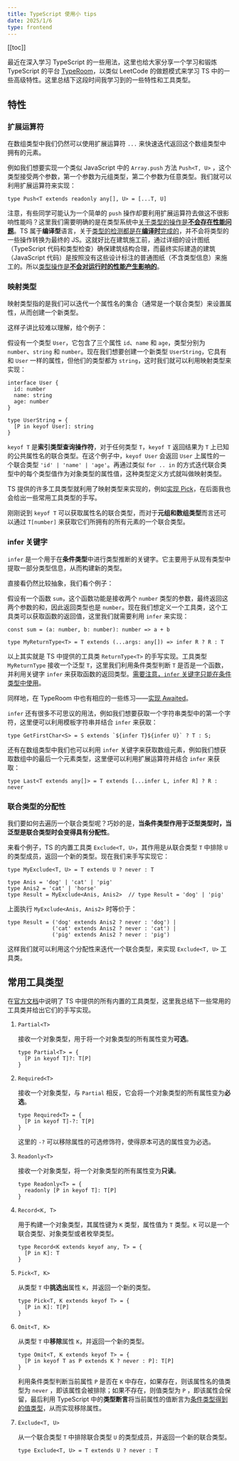 ```yaml
---
title: TypeScript 使用小 tips
date: 2025/1/6
type: frontend
---
```


[[toc]]

最近在深入学习 TypeScript 的一些用法，这里也给大家分享一个学习和锻炼 TypeScript 的平台 [TypeRoom](https://typeroom.cn/problems/all)，以类似 LeetCode 的做题模式来学习 TS 中的一些高级特性。这里总结下这段时间我学习到的一些特性和工具类型。

## 特性

### 扩展运算符

在数组类型中我们仍然可以使用扩展运算符 `...` 来快速迭代返回这个数组类型中拥有的元素。

例如我们想要实现一个类似 JavaScript 中的 `Array.push` 方法 `Push<T, U>` ，这个类型接受两个参数，第一个参数为元组类型，第二个参数为任意类型。我们就可以利用扩展运算符来实现：

```tsx
type Push<T extends readonly any[], U> = [...T, U]
```

注意，有些同学可能认为一个简单的 `push` 操作却要利用扩展运算符去做这不很影响性能吗？这里我们需要明确的是在类型系统中<u>关于类型的操作是**不会存在性能问题**</u>。TS 属于**编译型**语言，关于<u>类型的检测都是在**编译时**完成的</u>，并不会将类型的一些操作转换为最终的 JS。这就好比在建筑施工前，通过详细的设计图纸（TypeScript 代码和类型检查）确保建筑结构合理，而最终实际建造的建筑（JavaScript 代码）是按照没有这些设计标注的普通图纸（不含类型信息）来施工的。所以<u>类型操作是**不会对运行时的性能产生影响的**</u>。

### 映射类型

映射类型指的是我们可以迭代一个属性名的集合（通常是一个联合类型）来设置属性，从而创建一个新类型。

这样子讲比较难以理解，给个例子：

假设有一个类型 `User`，它包含了三个属性 `id`、`name` 和 `age`，类型分别为 `number`、`string` 和 `number`。现在我们想要创建一个新类型 `UserString`，它具有和 `User` 一样的属性，但他们的类型都为 `string`，这时我们就可以利用映射类型来实现：

```tsx
interface User {
  id: number
  name: string
  age: number
}

type UserString = {
  [P in keyof User]: string
}
```

`keyof T` 是**索引类型查询操作符**，对于任何类型 `T`，`keyof T` 返回结果为 `T` 上已知的公共属性名的联合类型。在这个例子中，`keyof User` 会返回 `User` 上属性的一个联合类型 `'id' | 'name' | 'age'`。再通过类似 `for .. in` 的方式迭代联合类型中的每个类型值作为对象类型的属性值，这种类型定义方式就叫做映射类型。

TS 提供的许多工具类型就利用了映射类型来实现的，例如[实现 Pick](https://typeroom.cn/problem/pick)，在后面我也会给出一些常用工具类型的手写。

刚刚说到 `keyof T` 可以获取属性名的联合类型，而对于**元组和数组类型**而言还可以通过 `T[number]` 来获取它们所拥有的所有元素的一个联合类型。

### infer 关键字

`infer` 是一个用于在**条件类型**中进行类型推断的关键字。它主要用于从现有类型中提取一部分类型信息，从而构建新的类型。

直接看仍然比较抽象，我们看个例子：

假设有一个函数 `sum`，这个函数功能是接收两个 `number` 类型的参数，最终返回这两个参数的和，因此返回类型也是 `number`。现在我们想定义一个工具类，这个工具类可以获取函数的返回值，这里我们就需要利用 `infer` 来实现：

```tsx
const sum = (a: number, b: number): number => a + b

type MyReturnType<T> = T extends (...args: any[]) => infer R ? R : T
```

以上其实就是 TS 中提供的工具类 `ReturnType<T>` 的手写实现。工具类型 `MyReturnType` 接收一个泛型 `T`，这里我们利用条件类型判断 `T` 是否是一个函数，并利用关键字 `infer` 来获取函数的返回类型。<u>需要注意，`infer` 关键字只能在条件类型中使用</u>。

同样地，在 TypeRoom 中也有相应的一些练习——[实现 Awaited](https://typeroom.cn/problem/awaited)。

`infer` 还有很多不可思议的用法，例如我们想要获取一个字符串类型中的第一个字符，这里便可以利用模板字符串并结合 `infer` 来获取：

```tsx
type GetFirstChar<S> = S extends `${infer T}${infer U}` ? T : S;
```

还有在数组类型中我们也可以利用 `infer` 关键字来获取数组元素，例如我们想获取数组中的最后一个元素类型，这里便可以利用扩展运算符并结合 `infer` 来获取：

```tsx
type Last<T extends any[]> = T extends [...infer L, infer R] ? R : never
```

### 联合类型的分配性

我们要如何去遍历一个联合类型呢？巧妙的是，**当条件类型作用于泛型类型时，当泛型是联合类型时会变得具有分配性**。

来看个例子，TS 的内置工具类 `Exclude<T, U>`，其作用是从联合类型 `T` 中排除 `U` 的类型成员，返回一个新的类型。现在我们来手写实现它：

```tsx
type MyExclude<T, U> = T extends U ? never : T

type Anis = 'dog' | 'cat' | 'pig'
type Anis2 = 'cat' | 'horse'
type Result = MyExclude<Anis, Anis2>  // type Result = 'dog' | 'pig'
```

上面执行 `MyExclude<Anis, Anis2>` 时等价于：

```tsx
type Result = ('dog' extends Anis2 ? never : 'dog') |
              ('cat' extends Anis2 ? never : 'cat') |
              ('pig' extends Anis2 ? never : 'pig')
```

这样我们就可以利用这个分配性来迭代一个联合类型，来实现  `Exclude<T, U>` 工具类。

## 常用工具类型

在[官方文档](https://www.typescriptlang.org/docs/handbook/utility-types.html)中说明了 TS 中提供的所有内置的工具类型，这里我总结下一些常用的工具类并给出它们的手写实现。

1. `Partial<T>`

   接收一个对象类型，用于将一个对象类型的所有属性变为**可选**。

   ```tsx
   type Partial<T> = {
     [P in keyof T]?: T[P]
   }
   ```

2. `Required<T>`

   接收一个对象类型，与 `Partial` 相反，它会将一个对象类型的所有属性变为**必选**。

   ```tsx
   type Required<T> = {
     [P in keyof T]-?: T[P]
   }
   ```

   这里的 `-?` 可以移除属性的可选修饰符，使得原本可选的属性变为必选。

3. `Readonly<T>`

   接收一个对象类型，将一个对象类型的所有属性变为**只读**。

   ```tsx
   type Readonly<T> = {
     readonly [P in keyof T]: T[P]
   }
   ```

4. `Record<K, T>`

   用于构建一个对象类型，其属性键为 `K` 类型，属性值为 `T` 类型。`K` 可以是一个联合类型、对象类型或者枚举类型。

   ```tsx
   type Record<K extends keyof any, T> = {
     [P in K]: T
   }
   ```

5. `Pick<T, K>`

   从类型 `T` 中**挑选出**属性 `K`，并返回一个新的类型。

   ```tsx
   type Pick<T, K extends keyof T> = {
     [P in K]: T[P]
   }
   ```

6. `Omit<T, K>`

   从类型 `T` 中**移除**属性 `K`，并返回一个新的类型。

   ```tsx
   type Omit<T, K extends keyof T> = {
     [P in keyof T as P extends K ? never : P]: T[P]
   }
   ```

   利用条件类型判断当前属性 `P` 是否在 `K` 中存在，如果存在，则该属性名的值类型为 `never` ，即该属性会被排除；如果不存在，则值类型为 `P` ，即该属性会保留，最后利用 TypeScript 中的**类型断言**将当前属性的值断言为<u>条件类型得到的值类型</u>，从而实现移除属性。

7. `Exclude<T, U>`

   从一个联合类型 `T` 中排除联合类型 `U` 的类型成员，并返回一个新的联合类型。

   ```tsx
   type Exclude<T, U> = T extends U ? never : T
   ```

   